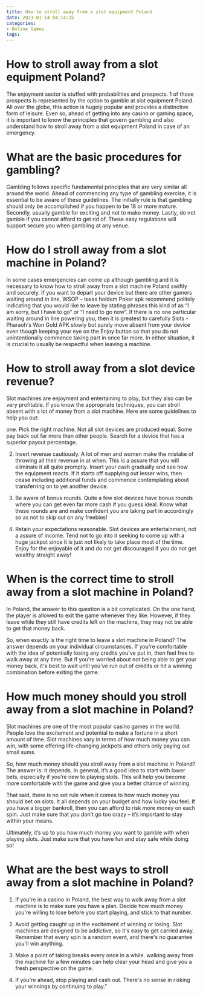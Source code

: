 ```yaml
---
title: How to stroll away from a slot equipment Poland
date: 2023-01-14 04:14:15
categories:
- Online Games
tags:
---
```



#  How to stroll away from a slot equipment Poland?

The enjoyment sector is stuffed with probabilities and prospects. 1 of those prospects is represented by the option to gamble at slot equipment Poland. All over the globe, this action is hugely popular and provides a distinctive form of leisure. Even so, ahead of getting into any casino or gaming space, it is important to know the principles that govern gambling and also understand how to stroll away from a slot equipment Poland in case of an emergency.

# What are the basic procedures for gambling?

Gambling follows specific fundamental principles that are very similar all around the world. Ahead of commencing any type of gambling exercise, it is essential to be aware of these guidelines. The initially rule is that gambling should only be accomplished if you happen to be 18 or more mature. Secondly, usually gamble for exciting and not to make money. Lastly, do not gamble if you cannot afford to get rid of. These easy regulations will support secure you when gambling at any venue.

# How do I stroll away from a slot machine in Poland?

In some cases emergencies can come up although gambling and it is necessary to know how to stroll away from a slot machine Poland swiftly and securely. If you want to depart your device but there are other gamers waiting around in line, WSOP  – texas holdem Poker apk recommend politely indicating that you would like to leave by stating phrases this kind of as “I am sorry, but I have to go” or “I need to go now”. If there is no one particular waiting around in line powering you, then it is greatest to carefully Slots - Pharaoh's Won Gold APK slowly but surely move absent from your device even though keeping your eye on the Enjoy button so that you do not unintentionally commence taking part in once far more. In either situation, it is crucial to usually be respectful when leaving a machine.

#  How to stroll away from a slot device revenue?

Slot machines are enjoyment and entertaining to play, but they also can be very profitable. If you know the appropriate techniques, you can stroll absent with a lot of money from a slot machine. Here are some guidelines to help you out:

one. Pick the right machine. Not all slot devices are produced equal. Some pay back out far more than other people. Search for a device that has a superior payout percentage.

2. Insert revenue cautiously. A lot of men and women make the mistake of throwing all their revenue in at when. This is a assure that you will eliminate it all quite promptly. Insert your cash gradually and see how the equipment reacts. If it starts off supplying out lesser wins, then cease including additional funds and commence contemplating about transferring on to yet another device.

3. Be aware of bonus rounds. Quite a few slot devices have bonus rounds where you can get even far more cash if you guess ideal. Know what these rounds are and make confident you are taking part in accordingly so as not to skip out on any freebies!

4. Retain your expectations reasonable. Slot devices are entertainment, not a assure of income. Tend not to go into it seeking to come up with a huge jackpot since it is just not likely to take place most of the time. Enjoy for the enjoyable of it and do not get discouraged if you do not get wealthy straight away!

#  When is the correct time to stroll away from a slot machine in Poland?

In Poland, the answer to this question is a bit complicated. On the one hand, the player is allowed to exit the game whenever they like. However, if they leave while they still have credits left on the machine, they may not be able to get that money back.

So, when exactly is the right time to leave a slot machine in Poland? The answer depends on your individual circumstances. If you're comfortable with the idea of potentially losing any credits you've put in, then feel free to walk away at any time. But if you're worried about not being able to get your money back, it's best to wait until you've run out of credits or hit a winning combination before exiting the game.

#  How much money should you stroll away from a slot machine in Poland? 

Slot machines are one of the most popular casino games in the world. People love the excitement and potential to make a fortune in a short amount of time. Slot machines vary in terms of how much money you can win, with some offering life-changing jackpots and others only paying out small sums.

So, how much money should you stroll away from a slot machine in Poland? The answer is: it depends. In general, it’s a good idea to start with lower bets, especially if you’re new to playing slots. This will help you become more comfortable with the game and give you a better chance of winning.

That said, there is no set rule when it comes to how much money you should bet on slots. It all depends on your budget and how lucky you feel. If you have a bigger bankroll, then you can afford to risk more money on each spin. Just make sure that you don’t go too crazy – it’s important to stay within your means.

Ultimately, it’s up to you how much money you want to gamble with when playing slots. Just make sure that you have fun and stay safe while doing so!

#  What are the best ways to stroll away from a slot machine in Poland?

1. If you're in a casino in Poland, the best way to walk away from a slot machine is to make sure you have a plan. Decide how much money you're willing to lose before you start playing, and stick to that number.

2. Avoid getting caught up in the excitement of winning or losing. Slot machines are designed to be addictive, so it's easy to get carried away. Remember that every spin is a random event, and there's no guarantee you'll win anything.

3. Make a point of taking breaks every once in a while. walking away from the machine for a few minutes can help clear your head and give you a fresh perspective on the game.

4. If you're ahead, stop playing and cash out. There's no sense in risking your winnings by continuing to play."